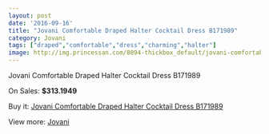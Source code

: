 ```yaml
---
layout: post
date: '2016-09-16'
title: "Jovani Comfortable Draped Halter Cocktail Dress B171989"
category: Jovani
tags: ["draped","comfortable","dress","charming","halter"]
image: http://img.princessan.com/8094-thickbox_default/jovani-comfortable-draped-halter-cocktail-dress-b171989.jpg
---
```

Jovani Comfortable Draped Halter Cocktail Dress B171989

On Sales: **$313.1949**
<a href="https://www.princessan.com/en/jovani/3567-jovani-comfortable-draped-halter-cocktail-dress-b171989.html"><amp-img layout="responsive" width="600" height="600" src="//img.princessan.com/8094-thickbox_default/jovani-comfortable-draped-halter-cocktail-dress-b171989.jpg" alt="Jovani Comfortable Draped Halter Cocktail Dress B171989 0" /></a>
<a href="https://www.princessan.com/en/jovani/3567-jovani-comfortable-draped-halter-cocktail-dress-b171989.html"><amp-img layout="responsive" width="600" height="600" src="//img.princessan.com/8095-thickbox_default/jovani-comfortable-draped-halter-cocktail-dress-b171989.jpg" alt="Jovani Comfortable Draped Halter Cocktail Dress B171989 1" /></a>

Buy it: [Jovani Comfortable Draped Halter Cocktail Dress B171989](https://www.princessan.com/en/jovani/3567-jovani-comfortable-draped-halter-cocktail-dress-b171989.html "Jovani Comfortable Draped Halter Cocktail Dress B171989")

View more: [Jovani](https://www.princessan.com/en/26-jovani "Jovani")
